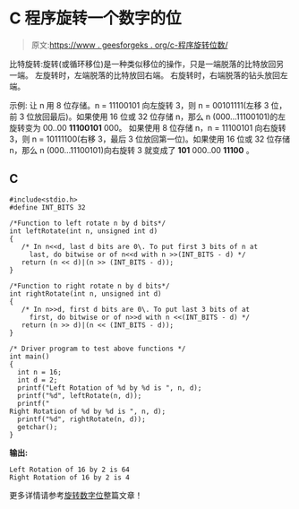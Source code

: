 # C 程序旋转一个数字的位

> 原文:[https://www . geesforgeks . org/c-程序旋转位数/](https://www.geeksforgeeks.org/c-program-to-rotate-bits-of-a-number/)

比特旋转:旋转(或循环移位)是一种类似移位的操作，只是一端脱落的比特放回另一端。
左旋转时，左端脱落的比特放回右端。
右旋转时，右端脱落的钻头放回左端。

示例:
让 n 用 8 位存储。n = 11100101 向左旋转 3，则 n = 00101111(左移 3 位，前 3 位放回最后)。如果使用 16 位或 32 位存储 n，那么 n (000…11100101)的左旋转变为 00..00 **11100101** 000。
如果使用 8 位存储 n，n = 11100101 向右旋转 3，则 n = 10111100(右移 3，最后 3 位放回第一位)。如果使用 16 位或 32 位存储 n，那么 n (000…11100101)向右旋转 3 就变成了 **101** 000..00 **11100** 。

## C

```
#include<stdio.h>
#define INT_BITS 32

/*Function to left rotate n by d bits*/
int leftRotate(int n, unsigned int d)
{
   /* In n<<d, last d bits are 0\. To put first 3 bits of n at 
     last, do bitwise or of n<<d with n >>(INT_BITS - d) */
   return (n << d)|(n >> (INT_BITS - d));
}

/*Function to right rotate n by d bits*/
int rightRotate(int n, unsigned int d)
{
   /* In n>>d, first d bits are 0\. To put last 3 bits of at 
     first, do bitwise or of n>>d with n <<(INT_BITS - d) */
   return (n >> d)|(n << (INT_BITS - d));
}

/* Driver program to test above functions */
int main()
{
  int n = 16;
  int d = 2;
  printf("Left Rotation of %d by %d is ", n, d);
  printf("%d", leftRotate(n, d));
  printf("
Right Rotation of %d by %d is ", n, d);
  printf("%d", rightRotate(n, d));
  getchar();
} 
```

**输出:**

```
Left Rotation of 16 by 2 is 64
Right Rotation of 16 by 2 is 4
```

更多详情请参考[旋转数字位](https://www.geeksforgeeks.org/rotate-bits-of-an-integer/)整篇文章！